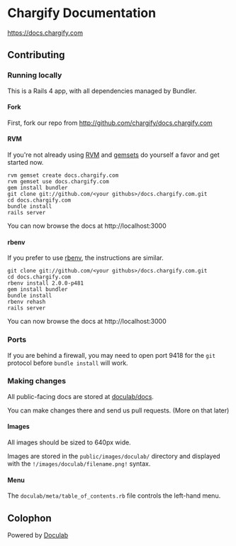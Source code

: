 Chargify Documentation
======================

<https://docs.chargify.com>

Contributing
------------

### Running locally

This is a Rails 4 app, with all dependencies managed by Bundler.  

#### Fork

First, fork our repo from <http://github.com/chargify/docs.chargify.com>

#### RVM

If you're not already using [RVM](http://rvm.beginrescueend.com/) and [gemsets](http://rvm.beginrescueend.com/gemsets/) do yourself a favor and get started now.

    rvm gemset create docs.chargify.com
    rvm gemset use docs.chargify.com
    gem install bundler
    git clone git://github.com/<your githubs>/docs.chargify.com.git
    cd docs.chargify.com
    bundle install
    rails server

You can now browse the docs at http://localhost:3000

#### rbenv

If you prefer to use [rbenv](https://github.com/sstephenson/rbenv), the instructions are similar.

    git clone git://github.com/<your githubs>/docs.chargify.com.git
    cd docs.chargify.com
    rbenv install 2.0.0-p481
    gem install bundler
    bundle install
    rbenv rehash
    rails server
    
You can now browse the docs at http://localhost:3000

### Ports

If you are behind a firewall, you may need to open port 9418 for the <code>git</code> protocol before <code>bundle install</code> will work.

### Making changes

All public-facing docs are stored at [doculab/docs](http://github.com/chargify/docs.chargify.com/tree/master/doculab/docs/).

You can make changes there and send us pull requests.  (More on that later)

#### Images

All images should be sized to 640px wide.

Images are stored in the <code>public/images/doculab/</code> directory and displayed with the <code>!/images/doculab/filename.png!</code> syntax.

#### Menu

The <code>doculab/meta/table_of_contents.rb</code> file controls the left-hand menu.


Colophon
---------

Powered by [Doculab](https://github.com/chargify/doculab)
